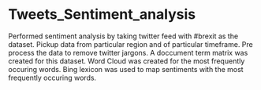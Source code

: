 # Tweets_Sentiment_analysis
Performed sentiment analysis by taking twitter feed with #brexit as the dataset.
Pickup data from particular region and of particular timeframe.
Pre process the data to remove twitter jargons.
A doccument term matrix was created for this dataset.
Word Cloud was created for the most frequently occuring words.
Bing lexicon was used to map sentiments with the most frequently occuring words.
